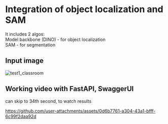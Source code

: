 # Integration of object localization and SAM 
It includes 2 algos: <br>
Model backbone (DINO) - for object localization <br>
SAM - for segmentation <br>

## Input image


![test1_classroom](https://github.com/user-attachments/assets/b7581e9f-8038-479a-97bf-ef4709616004)

## Working video with FastAPI, SwaggerUI <br>

can skip to 34th second, to watch results<br>

https://github.com/user-attachments/assets/0d6b7761-a304-43a1-bfff-6c99f2daa92d





